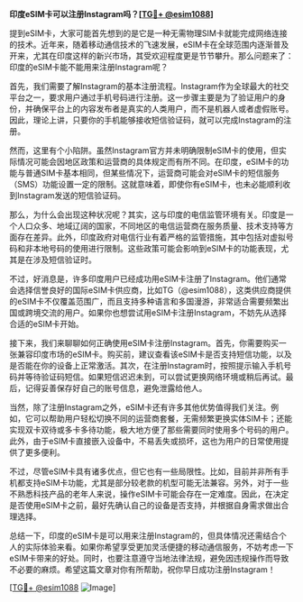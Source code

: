 **印度eSIM卡可以注册Instagram吗？[[TG💪+ @esim1088](https://t.me/s/esim1088)]**

提到eSIM卡，大家可能首先想到的是它是一种无需物理SIM卡就能完成网络连接的技术。近年来，随着移动通信技术的飞速发展，eSIM卡在全球范围内逐渐普及开来，尤其在印度这样的新兴市场，其受欢迎程度更是节节攀升。那么问题来了：印度的eSIM卡能不能用来注册Instagram呢？

首先，我们需要了解Instagram的基本注册流程。Instagram作为全球最大的社交平台之一，要求用户通过手机号码进行注册。这一步骤主要是为了验证用户的身份，并确保平台上的内容发布者是真实的人类用户，而不是机器人或者虚假账号。因此，理论上讲，只要你的手机能够接收短信验证码，就可以完成Instagram的注册。

然而，这里有个小陷阱。虽然Instagram官方并未明确限制eSIM卡的使用，但实际情况可能会因地区政策和运营商的具体规定而有所不同。在印度，eSIM卡的功能与普通SIM卡基本相同，但某些情况下，运营商可能会对eSIM卡的短信服务（SMS）功能设置一定的限制。这就意味着，即使你有eSIM卡，也未必能顺利收到Instagram发送的短信验证码。

那么，为什么会出现这种状况呢？其实，这与印度的电信监管环境有关。印度是一个人口众多、地域辽阔的国家，不同地区的电信运营商在服务质量、技术支持等方面存在差异。此外，印度政府对电信行业有着严格的监管措施，其中包括对虚拟号码和非本地号码的使用进行限制。这些政策可能会影响到eSIM卡的功能表现，尤其是在涉及短信验证时。

不过，好消息是，许多印度用户已经成功用eSIM卡注册了Instagram。他们通常会选择信誉良好的国际eSIM卡供应商，比如TG（@esim1088），这类供应商提供的eSIM卡不仅覆盖范围广，而且支持多种语言和多国漫游，非常适合需要频繁出国或跨境交流的用户。如果你也想尝试用eSIM卡注册Instagram，不妨先从选择合适的eSIM卡开始。

接下来，我们来聊聊如何正确使用eSIM卡注册Instagram。首先，你需要购买一张兼容印度市场的eSIM卡。购买前，建议查看该eSIM卡是否支持短信功能，以及是否能在你的设备上正常激活。其次，在注册Instagram时，按照提示输入手机号码并等待验证码短信。如果短信迟迟未到，可以尝试更换网络环境或稍后再试。最后，记得妥善保存好自己的账号信息，避免泄露给他人。

当然，除了注册Instagram之外，eSIM卡还有许多其他优势值得我们关注。例如，它可以帮助用户轻松切换不同的运营商套餐，无需频繁更换实体SIM卡；还能实现双卡双待或多卡多待功能，极大地方便了那些需要同时使用多个号码的用户。此外，由于eSIM卡直接嵌入设备中，不易丢失或损坏，这也为用户的日常使用提供了更多便利。

不过，尽管eSIM卡具有诸多优点，但它也有一些局限性。比如，目前并非所有手机都支持eSIM卡功能，尤其是部分较老款的机型可能无法兼容。另外，对于一些不熟悉科技产品的老年人来说，操作eSIM卡可能会存在一定难度。因此，在决定是否使用eSIM卡之前，最好先确认自己的设备是否支持，并根据自身需求做出合理选择。

总结一下，印度的eSIM卡是可以用来注册Instagram的，但具体情况还需结合个人的实际体验来看。如果你希望享受更加灵活便捷的移动通信服务，不妨考虑一下eSIM卡带来的好处。同时，也要注意遵守当地法律法规，避免因违规操作而导致不必要的麻烦。希望这篇文章对你有所帮助，祝你早日成功注册Instagram！

[[TG💪+ @esim1088](https://t.me/s/esim1088) ![Image](https://i.postimg.cc/4NQfJmqS/Snipaste-2025-05-13-00-14-12.png)]